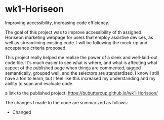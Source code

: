 # wk1-Horiseon
Improving accessibility, increasing code efficiency.

The goal of this project was to improve accessibility of th assigned Horiseon marketing webpage for users that employ assistive devices, as well as streamlining existing code. I will be following the mock-up and acceptance criteria proposed.

This project really helped me realize the power of a sleek and well-laid-out code file. It's much easier to see what is where, and what is affecting what aspect of the published page when things are commented, tagged semantically, grouped well, and the selectors are standardized. I know I still have a ton to learn, but I feel like this increased my understanding and my ability to scan and evaluate code.

a link to the published project: https://bubuttercup.github.io/wk1-Horiseon/

The changes I made to the code are summarized as follows:

- Changed <title> to Horiseon Solutions

In HTML file:
- Converted div tags to semantic equivalents on lines.
- Added comments to identify the different sections of the page in the code
- Eliminated the ul and li in the header nav bar >> it was an unnecessary designation.
- Added title attribute to background image div. Also changed class to “background-image” to make more descriptive.
- Standardized class of the sections within the main content: they all required the same styling (also true of the img and h2 in those sections), so giving them the same class allowed condensation of CSS rules
- Added alt tags to images in main sections
- Repeated class standardization for sidebar for same reason.
- Did not add alt images to the sidebar: these illustrations are purely decorative, they do not add to understanding of the text.

In CSS file:
- Ordered CSS by specificity, and tried to match to HTML structure for ease of locating pertinent code
- Added pertinent comments to match up sections with HTML and section on page
- Converted selectors made obsolete by the conversion of HTML tags to semantic equivalents
- Merged rule for .header div ul li into anchor rule set
- Eliminated .header div ul, as it was redundant (the a tags do the same thing)
- Took out p tag rule: 16px is the auto size
- Merged the rules for the three sections in <main> using a standardized class selector
- Did same for three sections in the <aside>

I would really appreciate any suggestions of improvements to my process or results that I could make to become a stronger developer.




